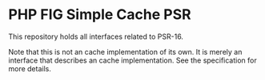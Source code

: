 PHP FIG Simple Cache PSR
=============

This repository holds all interfaces related to
PSR-16.

Note that this is not an cache implementation of its own. It is merely an
interface that describes an cache implementation. See the specification for more details.
